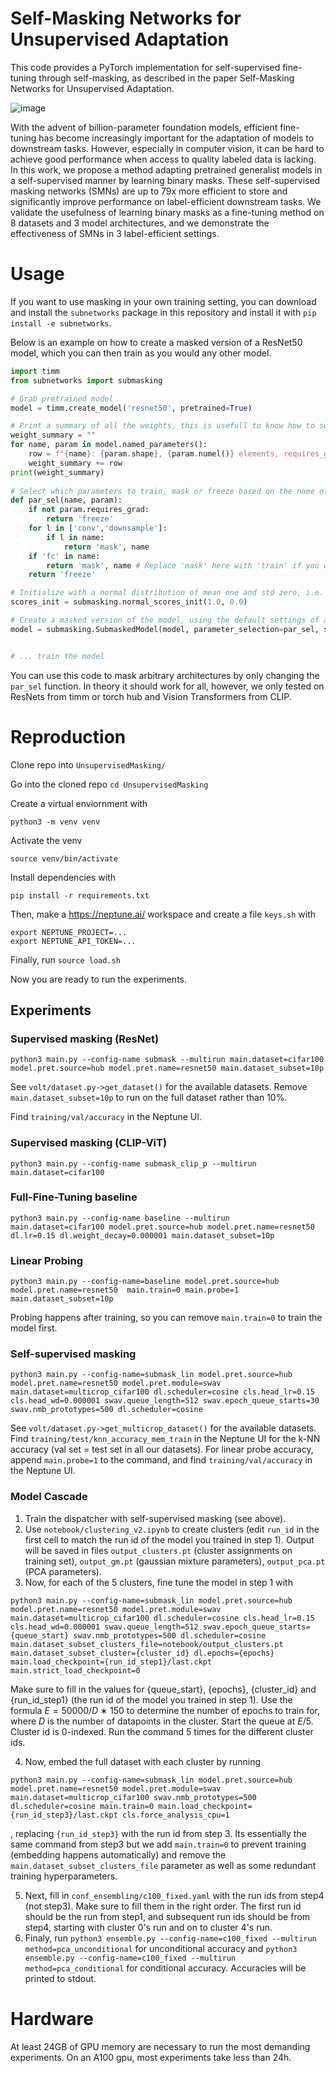 # Self-Masking Networks for Unsupervised Adaptation

This code provides a PyTorch implementation for self-supervised fine-tuning through self-masking, as described in the paper Self-Masking Networks for Unsupervised Adaptation.

![image](https://github.com/alvitawa/UnsupervisedMasking/assets/10909323/8196e960-da4e-45ec-8221-1c5caa71dbef)

With the advent of billion-parameter foundation models,
efficient fine-tuning has become increasingly important for the adaptation
of models to downstream tasks. However, especially in computer vision, it
can be hard to achieve good performance when access to quality labeled
data is lacking. In this work, we propose a method adapting pretrained
generalist models in a self-supervised manner by learning binary masks.
These self-supervised masking networks (SMNs) are up to 79x more
efficient to store and significantly improve performance on label-efficient
downstream tasks. We validate the usefulness of learning binary masks
as a fine-tuning method on 8 datasets and 3 model architectures, and we
demonstrate the effectiveness of SMNs in 3 label-efficient settings.

# Usage

If you want to use masking in your own training setting, you can download and install the `subnetworks` package in this repository and install it with `pip install -e subnetworks`.

Below is an example on how to create a masked version of a ResNet50 model, which you can then train as you would any other model. 

```python
import timm
from subnetworks import submasking

# Grab pretrained model
model = timm.create_model('resnet50', pretrained=True)

# Print a summary of all the weights, this is usefull to know how to set up the parameter selection function below
weight_summary = ""
for name, param in model.named_parameters():
    row = f"{name}: {param.shape}, {param.numel()} elements, requires_grad={param.requires_grad}\n"
    weight_summary += row
print(weight_summary)
    
# Select which parameters to train, mask or freeze based on the name of the parameter.
def par_sel(name, param):
    if not param.requires_grad:
        return 'freeze'
    for l in ['conv','downsample']:
        if l in name:
            return 'mask', name
    if 'fc' in name:
        return 'mask', name # Replace 'mask' here with 'train' if you don't want to mask the fc layer
    return 'freeze'

# Initialize with a normal distribution of mean one and std zero, i.e. initialize every score to a 1.0
scores_init = submasking.normal_scores_init(1.0, 0.0)

# Create a masked version of the model, using the default settings of a threshold of 0 
model = submasking.SubmaskedModel(model, parameter_selection=par_sel, scores_init=scores_init, shell_mode='replace')


# ... train the model
```

You can use this code to mask arbitrary architectures by only changing the `par_sel` function. In theory it should work for all, however, we only tested on ResNets from timm or torch hub and Vision Transformers from CLIP.

# Reproduction

Clone repo into `UnsupervisedMasking/`

Go into the cloned repo `cd UnsupervisedMasking`

Create a virtual enviornment with

`python3 -m venv venv`

Activate the venv

`source venv/bin/activate`

Install dependencies with

`pip install -r requirements.txt`

Then, make a https://neptune.ai/ workspace and create a file `keys.sh` with

```
export NEPTUNE_PROJECT=...
export NEPTUNE_API_TOKEN=...
```

Finally, run `source load.sh`

Now you are ready to run the experiments.

## Experiments
### Supervised masking (ResNet)
```
python3 main.py --config-name submask --multirun main.dataset=cifar100 model.pret.source=hub model.pret.name=resnet50 main.dataset_subset=10p
```

See `volt/dataset.py->get_dataset()` for the available datasets.
Remove `main.dataset_subset=10p` to run on the full dataset rather than 10%.

Find `training/val/accuracy` in the Neptune UI.

### Supervised masking (CLIP-ViT)
```
python3 main.py --config-name submask_clip_p --multirun main.dataset=cifar100
```


### Full-Fine-Tuning baseline
```
python3 main.py --config-name baseline --multirun main.dataset=cifar100 model.pret.source=hub model.pret.name=resnet50 dl.lr=0.15 dl.weight_decay=0.000001 main.dataset_subset=10p
```

### Linear Probing
```
python3 main.py --config-name=baseline model.pret.source=hub model.pret.name=resnet50  main.train=0 main.probe=1 main.dataset_subset=10p
```

Probing happens after training, so you can remove `main.train=0` to train the model first.

### Self-supervised masking
```
python3 main.py --config-name=submask_lin model.pret.source=hub model.pret.name=resnet50 model.pret.module=swav main.dataset=multicrop_cifar100 dl.scheduler=cosine cls.head_lr=0.15 cls.head_wd=0.000001 swav.queue_length=512 swav.epoch_queue_starts=30 swav.nmb_prototypes=500 dl.scheduler=cosine
```

See `volt/dataset.py->get_multicrop_dataset()` for the available datasets.
Find `training/test/knn_accuracy_mem_train` in the Neptune UI for the k-NN accuracy (val set = test set in all our datasets).
For linear probe accuracy, append `main.probe=1` to the command, and find `training/val/accuracy` in the Neptune UI.

### Model Cascade
1. Train the dispatcher with self-supervised masking (see above).
2. Use `notebook/clustering_v2.ipynb` to create clusters (edit `run_id` in the first cell to match the run id of the model you trained in step 1). Output will be saved in files `output_clusters.pt` (cluster assignments on training set), `output_gm.pt` (gaussian mixture parameters), `output_pca.pt` (PCA parameters).
3. Now, for each of the 5 clusters, fine tune the model in step 1 with
```
python3 main.py --config-name=submask_lin model.pret.source=hub model.pret.name=resnet50 model.pret.module=swav main.dataset=multicrop_cifar100 dl.scheduler=cosine cls.head_lr=0.15 cls.head_wd=0.000001 swav.queue_length=512 swav.epoch_queue_starts={queue_start} swav.nmb_prototypes=500 dl.scheduler=cosine main.dataset_subset_clusters_file=notebook/output_clusters.pt main.dataset_subset_cluster={cluster_id} dl.epochs={epochs} main.load_checkpoint={run_id_step1}/last.ckpt main.strict_load_checkpoint=0
```
 Make sure to fill in the values for {queue_start}, {epochs}, {cluster_id} and {run_id_step1} (the run id of the model you trained in step 1). Use the formula $E = 50000/D ∗ 150$ to determine the number of epochs to train for, where $D$ is the number of datapoints in the cluster. Start the queue at $E/5$. Cluster id is 0-indexed. Run the command 5 times for the different cluster ids.

 
4. Now, embed the full dataset with each cluster by running

```
python3 main.py --config-name=submask_lin model.pret.source=hub model.pret.name=resnet50 model.pret.module=swav main.dataset=multicrop_cifar100 swav.nmb_prototypes=500 dl.scheduler=cosine main.train=0 main.load_checkpoint={run_id_step3}/last.ckpt cls.force_analysis_cpu=1
```
, replacing `{run_id_step3}` with the run id from step 3. Its essentially the same command from step3 but we add `main.train=0` to prevent training (embedding happens automatically) and remove the `main.dataset_subset_clusters_file` parameter as well as some redundant training hyperparameters.


5. Next, fill in `conf_ensembling/c100_fixed.yaml` with the run ids from step4 (not step3). Make sure to fill them in the right order. The first run id should be the run from step1, and subsequent run ids should be from step4, starting with cluster 0's run and on to cluster 4's run.
6. Finaly, run `python3 ensemble.py --config-name=c100_fixed --multirun method=pca_unconditional` for unconditional accuracy and `python3 ensemble.py --config-name=c100_fixed --multirun method=pca_conditional` for conditional accuracy. Accuracies will be printed to stdout.


# Hardware
At least 24GB of GPU memory are necessary to run the most demanding experiments. On an A100 gpu, most experiments take less than 24h.

